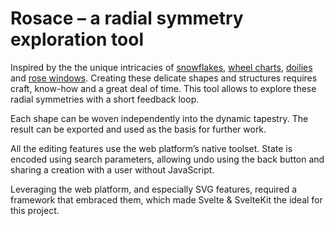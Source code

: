 # Rosace – a radial symmetry exploration tool

Inspired by the the unique intricacies of [snowflakes][], [wheel charts][], [doilies][] and [rose windows][].
Creating these delicate shapes and structures requires craft, know-how and a great deal of time.
This tool allows to explore these radial symmetries with a short feedback loop.

Each shape can be woven independently into the dynamic tapestry.
The result can be exported and used as the basis for further work.

All the editing features use the web platform’s native toolset. State is encoded using search parameters, allowing undo using the back button and sharing a creation with a user without JavaScript.

Leveraging the web platform, and especially SVG features, required a framework that embraced them, which made Svelte & SvelteKit the ideal for this project.

[snowflakes]: https://en.wikipedia.org/wiki/Snowflake
[wheel charts]: https://en.wikipedia.org/wiki/Volvelle
[doilies]: https://en.wikipedia.org/wiki/Doily
[rose windows]: https://en.wikipedia.org/wiki/Rose_window
